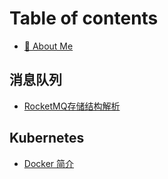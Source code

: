 # Table of contents

* [🏦 About Me](README.md)

## 消息队列 <a href="#mq" id="mq"></a>

* [RocketMQ存储结构解析](mq/rocketmq-store.md)

## Kubernetes

* [Docker 简介](kubernetes/docker-jian-jie.md)
